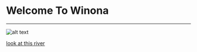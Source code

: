# Welcome To Winona
___
![alt text](https://www.exploreminnesota.com/memberimage.ashx?id=11200&width=800&mar=1 "Winona")

[look at this river](http://stevski11.github.io/winona/river)
